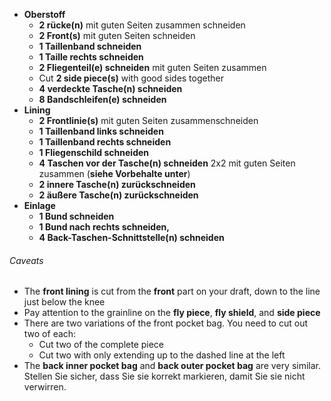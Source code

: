 - **Oberstoff**
  - **2 rücke(n)** mit guten Seiten zusammen schneiden
  - **2 Front(s)** mit guten Seiten schneiden
  - **1 Taillenband schneiden**
  - **1 Taille rechts schneiden**
  - **2 Fliegenteil(e) schneiden** mit guten Seiten zusammen
  - Cut **2 side piece(s)** with good sides together
  - **4 verdeckte Tasche(n) schneiden**
  - **8 Bandschleifen(e) schneiden**
- **Lining**
  - **2 Frontlinie(s)** mit guten Seiten zusammenschneiden
  - **1 Taillenband links schneiden**
  - **1 Taillenband rechts schneiden**
  - **1 Fliegenschild schneiden**
  - **4 Taschen vor der Tasche(n) schneiden** 2x2 mit guten Seiten zusammen (**siehe Vorbehalte unter**)
  - **2 innere Tasche(n) zurückschneiden**
  - **2 äußere Tasche(n) zurückschneiden**
- **Einlage**
  - **1 Bund schneiden**
  - **1 Bund nach rechts schneiden,**
  - **4 Back-Taschen-Schnittstelle(n) schneiden**

<Warning>

###### Caveats

- The **front lining** is cut from the **front** part on your draft, down to the line just below the knee
- Pay attention to the grainline on the **fly piece**, **fly shield**, and **side piece**
- There are two variations of the front pocket bag. You need to cut out two of each:
  - Cut two of the complete piece
  - Cut two with only extending up to the dashed line at the left
- The **back inner pocket bag** and **back outer pocket bag** are very similar. Stellen Sie sicher, dass Sie sie korrekt markieren, damit Sie sie nicht verwirren.

</Warning>
